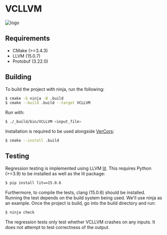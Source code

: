 # VCLLVM

![logo](https://i.imgur.com/ERcNUPV.png)

## Requirements
- CMake (>=3.4.3)
- LLVM (15.0.7)
- Protobuf (3.22.0)

## Building
To build the project with ninja, run the following:
```bash
$ cmake -G ninja -B .build
$ cmake --build .build --target VCLLVM
```
Run with:
```bash
$ ./_build/bin/VCLLVM <input_file>
```
Installation is required to be used alongside [VerCors](https://github.com/utwente-fmt/vercors):
```bash
$ cmake --install .build
```

## Testing
Regression testing is implemented using LLVM 
[lit](https://llvm.org/docs/CommandGuide/lit.html#local-configuration-files).
This requires Python (>=3.9) to be installed as well as the lit package:
```bash
$ pip install lit==15.0.6
```
Furthermore, to compile the tests, clang (15.0.6) should be installed. Running the test depends on the build system being used. We'll use ninja as an example. Once the project is build, go
into the build directory and run:
```bash
$ ninja check
```
The regression tests only test whether VCLLVM crashes on any inputs. It does not attempt to test correctness of the 
output.

